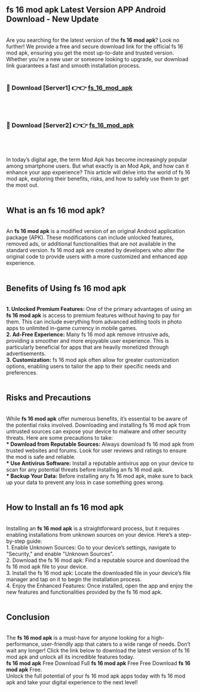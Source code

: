 ## fs 16 mod apk Latest Version APP Android Download - New Update
<br>
Are you searching for the latest version of the <strong>fs 16 mod apk</strong>? Look no further! We provide a free and secure download link for the official fs 16 mod apk, ensuring you get the most up-to-date and trusted version. Whether you're a new user or someone looking to upgrade, our download link guarantees a fast and smooth installation process.
<br>
<br>
<h3>🔴 Download [Server1] 👉👉 <a href="https://modyolo.store/fs+16+mod+apk">fs_16_mod_apk</a></h3><br>
<br>
<h3>🔴 Download [Server2] 👉👉 <a href="https://modyolo.store/fs+16+mod+apk">fs_16_mod_apk</a></h3><br>
<br>
<br>
In today’s digital age, the term Mod Apk has become increasingly popular among smartphone users. But what exactly is an Mod Apk, and how can it enhance your app experience? This article will delve into the world of fs 16 mod apk, exploring their benefits, risks, and how to safely use them to get the most out.
<br>
<br>
<h2>What is an fs 16 mod apk?</h2>
<br>
An <strong>fs 16 mod apk</strong> is a modified version of an original Android application package (APK). These modifications can include unlocked features, removed ads, or additional functionalities that are not available in the standard version. fs 16 mod apk are created by developers who alter the original code to provide users with a more customized and enhanced app experience.
<br>
<br>
<h2>Benefits of Using fs 16 mod apk</h2>
<br>
<strong> 1. Unlocked Premium Features:</strong> One of the primary advantages of using an <strong>fs 16 mod apk</strong> is access to premium features without having to pay for them. This can include everything from advanced editing tools in photo apps to unlimited in-game currency in mobile games.
<br>
<strong> 2. Ad-Free Experience:</strong> Many fs 16 mod apk remove intrusive ads, providing a smoother and more enjoyable user experience. This is particularly beneficial for apps that are heavily monetized through advertisements.
<br>
<strong> 3. Customization:</strong> fs 16 mod apk often allow for greater customization options, enabling users to tailor the app to their specific needs and preferences.
<br>
<br>
<h2>Risks and Precautions</h2>
<br>
While <strong>fs 16 mod apk</strong> offer numerous benefits, it’s essential to be aware of the potential risks involved. Downloading and installing fs 16 mod apk from untrusted sources can expose your device to malware and other security threats. Here are some precautions to take:
<br>
<strong> * Download from Reputable Sources:</strong> Always download fs 16 mod apk from trusted websites and forums. Look for user reviews and ratings to ensure the mod is safe and reliable.
<br>
<strong> * Use Antivirus Software:</strong> Install a reputable antivirus app on your device to scan for any potential threats before installing an fs 16 mod apk.
<br>
<strong> * Backup Your Data:</strong> Before installing any fs 16 mod apk, make sure to back up your data to prevent any loss in case something goes wrong.
<br>
<br>
<h2>How to Install an fs 16 mod apk</h2>
<br>
Installing an <strong>fs 16 mod apk</strong> is a straightforward process, but it requires enabling installations from unknown sources on your device. Here’s a step-by-step guide:
<br>
 1. Enable Unknown Sources: Go to your device’s settings, navigate to "Security," and enable "Unknown Sources".
<br>
 2. Download the fs 16 mod apk: Find a reputable source and download the fs 16 mod apk file to your device.
<br>
 3. Install the fs 16 mod apk: Locate the downloaded file in your device’s file manager and tap on it to begin the installation process.
<br>
 4. Enjoy the Enhanced Features: Once installed, open the app and enjoy the new features and functionalities provided by the fs 16 mod apk.
<br>
<br>
<h2><strong>Conclusion</strong></h2>
<br>
The <strong>fs 16 mod apk</strong> is a must-have for anyone looking for a high-performance, user-friendly app that caters to a wide range of needs. Don’t wait any longer! Click the link below to download the latest version of fs 16 mod apk and unlock all its incredible features today.
<br>
<strong>fs 16 mod apk</strong> Free Download Full <strong>fs 16 mod apk</strong> Free Free Download <strong>fs 16 mod apk</strong> Free.
<br>
Unlock the full potential of your fs 16 mod apk apps today with fs 16 mod apk and take your digital experience to the next level!